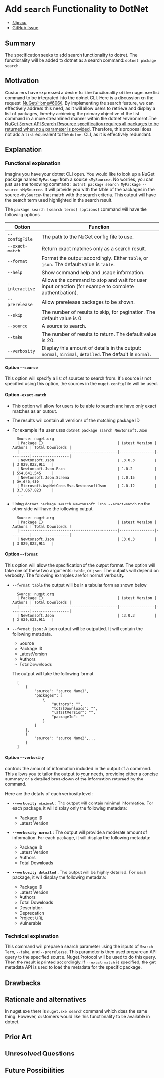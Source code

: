 # **Add `search` Functionality to DotNet**
<!-- Replace `Title` with an appropriate title for your design -->

- [Nigusu](https://github.com/Nigusu-Allehu) <!-- GitHub username link -->
- [GitHub Issue](https://github.com/NuGet/Home/issues/6060) <!-- GitHub Issue link -->

## Summary

<!-- One-paragraph description of the proposal. -->
The specification seeks to add search functionality to dotnet. The functionality will be added to dotnet as a search command: `dotnet package search`.  

## Motivation

<!-- Why are we doing this? What pain points does this solve? What is the expected outcome? -->
Customers have expressed a desire for the functionality of the nuget.exe list command to be integrated into the dotnet CLI. Here is a discussion on the request: [NuGet/Home#6060](https://github.com/NuGet/Home/issues/6060). By implementing the search feature, we can effectively address this need, as it will allow users to retrieve and display a list of packages, thereby achieving the primary objective of the list command in a more streamlined manner within the dotnet environment.The [NuGet Server API Search Resource specification requires all packages to be returned when no `q` parameter is provided](https://learn.microsoft.com/en-us/nuget/api/search-query-service-resource#request-parameters). Therefore, this proposal does not add a `list` equivalent to the `dotnet` CLI, as it is effectively redundant.

## Explanation

### Functional explanation

<!-- Explain the proposal as if it were already implemented and you're teaching it to another person. -->
<!-- Introduce new concepts, functional designs with real life examples, and low-fidelity mockups or  pseudocode to show how this proposal would look. -->
Imagine you have your dotnet CLI open. You would like to look up a NuGet package named `MyPackage` from a source `<MySource>`. No worries, you can just use the following command : `dotnet package search MyPackage --source <MySource>`. It will provide you with the table of the packages in the source `<MySource>` that match with the search criteria. This output will have the search term used highlighted in the search result.

The `package search [search terms] [options]` command will have the following options

| Option           | Function |
|------------------|--------------|
| `--configFile`   | The path to the NuGet config file to use. |
| `--exact-match`  | Return exact matches only as a search result. |
| `--format`       | Format the output accordingly. Either `table`, or `json`. The default value is `table`. |
| `--help`         | Show command help and usage information. |
| `--interactive`  | Allows the command to stop and wait for user input or action (for example to complete authentication).|
| `--prerelease`   | Allow prerelease packages to be shown. |
| `--skip`         | The number of results to skip, for pagination. The default value is 0. |
| `--source`       | A source to search. |
| `--take`         | The number of results to return. The default value is 20.|
| `--verbosity`    | Display this amount of details in the output: `normal`, `minimal`, `detailed`. The default is `normal`. |

#### **Option `--source`**

This option will specify a list of sources to search from. If a source is not specified using this option, the sources in the `nuget.config` file will be used.

#### **Option `-exact-match`**

- This option will allow for users to be able to search and have only exact matches as an output.
- The results will contain all versions of the matching package ID
- For example if a user uses `dotnet package search Newtonsoft.Json`

        Source: nuget.org
        | Package ID                                  | Latest Version | Authors | Total Downloads |
        |---------------------------------------------|----------------|---------|-----------------|
        | Newtonsoft.Json                             | 13.0.3         |         | 3,829,822,911   |
        | Newtonsoft.Json.Bson                        | 1.0.2          |         | 554,641,545     |
        | Newtonsoft.Json.Schema                      | 3.0.15         |         | 39,648,430      |
        | Microsoft.AspNetCore.Mvc.NewtonsoftJson     | 7.0.12         |         | 317,067,823     |
        ...

- Using ``dotnet package search Newtonsoft.Json --exact-match`` on the other side will have the following output

        Source: nuget.org
        | Package ID                                  | Latest Version | Authors | Total Downloads |
        |---------------------------------------------|----------------|---------|-----------------|
        | Newtonsoft.Json                             | 13.0.3         |         | 3,829,822,911   |

#### **Option `--format`**

This option will allow the specification of the output format. The option will take one of these two arguments: `table`, or `json`. The outputs will depend on verbosity. The following examples are for normal verbosity.

- `--format table` the output will be in a tabular form as shown below

        Source: nuget.org
        | Package ID                                  | Latest Version | Authors | Total Downloads |
        |---------------------------------------------|----------------|---------|-----------------|
        | Newtonsoft.Json                             | 13.0.3         |         | 3,829,822,911   |

- `--format json` : A json output will be outputted. It will contain the following metadata.
  - Source
  - Package ID
  - LatestVersion
  - Authors
  - TotalDownloads

  The output will take the following format

        [
            {
                "source": "source Name1",
                "packages": [
                    {
                        "authors": "",
                        "totalDownloads": "",
                        "latestVersion": "",
                        "packageId": ""
                    }
                ]
            },
            {
                "source": "source Name2",...
            }
        ]

#### Option `--verbosity`

  controls the amount of information included in the output of a command. This allows you to tailor the output to your needs, providing either a concise summary or a detailed breakdown of the information returned by the command.

Here are the details of each verbosity level:

- **`--verbosity minimal`** : The output will contain minimal information. For each package, it will display only the following metadata:
  - Package ID
  - Latest Version
  
- **`--verbosity normal`** : The output will provide a moderate amount of information. For each package, it will display the following metadata:
  - Package ID
  - Latest Version
  - Authors
  - Total Downloads
  
- **`--verbosity detailed`** : The output will be highly detailed. For each package, it will display the following metadata:
  - Package ID
  - Latest Version
  - Authors
  - Total Downloads
  - Description
  - Deprecation
  - Project URL
  - Vulnerable

### Technical explanation

<!-- Explain the proposal in sufficient detail with implementation details, interaction models, and clarification of corner cases. -->
This command will prepare a search parameter using the inputs of  `Search Term`, `--take`, and `--prerelease`.
This parameter is then used prepare an API query to the specified source. Nuget.Protocol will be used to do this query. Then the result is printed accordingly. If `--exact-match` is specified, the get metadata API is used to load the metadata for the specific package.

## Drawbacks

<!-- Why should we not do this? -->

## Rationale and alternatives

<!-- Why is this the best design compared to other designs? -->
<!-- What other designs have been considered and why weren't they chosen? -->
<!-- What is the impact of not doing this? -->
In nuget.exe there is `nuget.exe search` command which does the same thing. However, customers would like this functionality to be available in dotnet.

## Prior Art

<!-- What prior art, both good and bad are related to this proposal? -->
<!-- Do other features exist in other ecosystems and what experience have their community had? -->
<!-- What lessons from other communities can we learn from? -->
<!-- Are there any resources that are relevant to this proposal? -->

## Unresolved Questions

<!-- What parts of the proposal do you expect to resolve before this gets accepted? -->
<!-- What parts of the proposal need to be resolved before the proposal is stabilized? -->
<!-- What related issues would you consider out of scope for this proposal but can be addressed in the future? -->

## Future Possibilities

<!-- What future possibilities can you think of that this proposal would help with? -->
